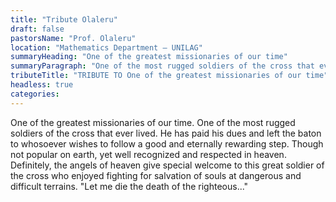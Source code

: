 ```yaml
---
title: "Tribute Olaleru"
draft: false
pastorsName: "Prof. Olaleru"
location: "Mathematics Department – UNILAG"
summaryHeading: "One of the greatest missionaries of our time"
summaryParagraph: "One of the most rugged soldiers of the cross that ever lived. He has paid his dues and left the baton to whosoever wishes to follow a good and eternally rewarding step."
tributeTitle: "TRIBUTE TO One of the greatest missionaries of our time"
headless: true
categories:
---
```


One of the greatest missionaries of our time. One of the most rugged soldiers of the cross that ever lived. He has paid his dues and left the baton to whosoever wishes to follow a good and eternally rewarding step. Though not popular on earth, yet well recognized and respected in heaven. Definitely, the angels of heaven give special welcome to this great soldier of the cross who enjoyed fighting for salvation of souls at dangerous and difficult terrains. "Let me die the death of the righteous..."
